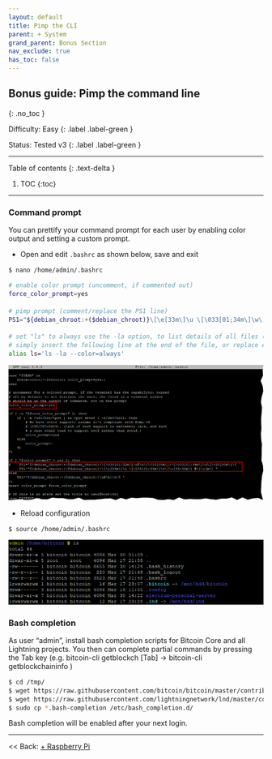 ```yaml
---
layout: default
title: Pimp the CLI
parent: + System
grand_parent: Bonus Section
nav_exclude: true
has_toc: false
---
```


## Bonus guide: Pimp the command line

{: .no_toc }

Difficulty: Easy
{: .label .label-green }

Status: Tested v3
{: .label .label-green }

---

Table of contents
{: .text-delta }

1. TOC
{:toc}

---

### Command prompt
You can prettify your command prompt for each user by enabling color output and setting a custom prompt.

* Open and edit `.bashrc`  as shown below, save and exit
```
$ nano /home/admin/.bashrc
```

```bash
# enable color prompt (uncomment, if commented out)
force_color_prompt=yes

# pimp prompt (comment/replace the PS1 line)
PS1="${debian_chroot:+($debian_chroot)}\[\e[33m\]\u \[\033[01;34m\]\w\[\e[33;40m\] ₿\[\e[m\] "

# set "ls" to always use the -la option, to list details of all files (including hidden), as default
# simply insert the following line at the end of the file, or replace existing "alias ls='ls --color=auto'" if already present in the "enable color support of ls" section
alias ls='ls -la --color=always'
```

![Pimp prompt](../../../images/60_pimp_prompt.png)

* Reload configuration
```
$ source /home/admin/.bashrc
```

![Pimped prompt](../../../images/60_pimp_prompt_result.png)

### Bash completion
As user “admin”, install bash completion scripts for Bitcoin Core and all Lightning projects. You then can complete partial commands by pressing the Tab key (e.g. bitcoin-cli getblockch [Tab] → bitcoin-cli getblockchaininfo )

```sh
$ cd /tmp/
$ wget https://raw.githubusercontent.com/bitcoin/bitcoin/master/contrib/bitcoin-cli.bash-completion
$ wget https://raw.githubusercontent.com/lightningnetwork/lnd/master/contrib/lncli.bash-completion
$ sudo cp *.bash-completion /etc/bash_completion.d/
```

Bash completion will be enabled after your next login.

------

<< Back: [+ Raspberry Pi](index.md)
